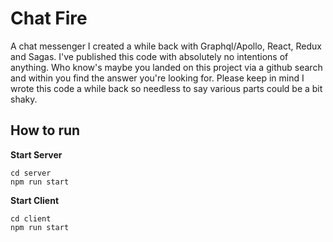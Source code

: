 # Chat Fire

A chat messenger I created a while back with Graphql/Apollo, React, Redux and Sagas. I've published this code with absolutely no intentions of anything. Who know's maybe you landed on this project via a github search and within you find the answer you're looking for. Please keep in mind I wrote this code a while back so needless to say various parts could be a bit shaky.



## How to run

__Start Server__
```
cd server
npm run start
```

__Start Client__
```
cd client
npm run start
```


